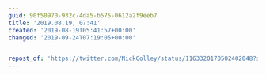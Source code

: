 ```yaml
---
guid: 90f50970-932c-4da5-b575-0612a2f9eeb7
title: '2019.08.19, 07:41'
created: '2019-08-19T05:41:57+00:00'
changed: '2019-09-24T07:19:05+00:00'


repost_of: 'https://twitter.com/NickColley/status/1163320170502402048?s=20'
---
```


